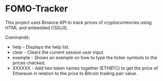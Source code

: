 # FOMO-Tracker

This project uses Binance API to track prices of cryptocurrencies using HTML and embedded CSS/JS. 


Commands:

* help - Displays the help list.
* clear - Clears the current session user input. 
* example - Shows an example on how to type the ticker symbols to the prices checked. 
* XXXXXX - Add two token names together (ETHBTC) to get the price of Ethereum in relation to the
price to Bitcoin trading pair value.
